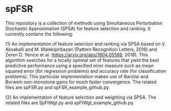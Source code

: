 # spFSR
This repository is a collection of methods using Simultaneous Perturbation Stochastic Approximation (SPSA) for feature selection and ranking. It currently contains the following: 

(1) An implementation of feature selection and ranking via SPSA based on V. Aksakalli and M. Malekipirbazari (Pattern Recognition Letters, 2016) and Zeren D. Yenice et al. (https://arxiv.org/abs/1804.05589, 2018). This algorithm searches for a locally optimal set of features that yield the best predictive performance using a specified error measure such as mean squared error (for regression problems) and accuracy rate (for classification problems). This particular implementation makes use of Barzilai and Borwein non-monotone gains for much faster convergence. The related files are spFSR.py and spFSR_example_github.py.

(2) An implementation of feature selection and weighting via SPSA. The related files are SpFtWgt.py and spFtWgt_example_github.py.
